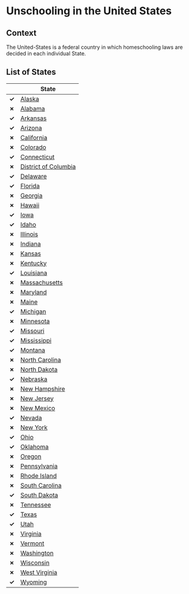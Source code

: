 # Unschooling in the United States

## Context

The United-States is a federal country in which homeschooling laws
are decided in each individual State.

## List of States

|       | State                               |
| ----- | ----------------------------------- |
| **✓** | [Alaska](Alaska.md)                 |
| **✗** | [Alabama](Alabama.md)               |
| **✓** | [Arkansas](Arkansas.md)             |
| **✓** | [Arizona](Arizona.md)               |
| **✗** | [California](California.md)         |
| **✗** | [Colorado](Colorado.md)             |
| **✓** | [Connecticut](Connecticut.md)       |
| **✗** | [District of Columbia](DC.md)       |
| **✓** | [Delaware](Delaware.md)             |
| **✓** | [Florida](Florida.md)               |
| **✗** | [Georgia](Georgia.md)               |
| **✗** | [Hawaii](Hawaii.md)                 |
| **✓** | [Iowa](Iowa.md)                     |
| **✓** | [Idaho](Idaho.md)                   |
| **✗** | [Illinois](Illinois.md)             |
| **✗** | [Indiana](Indiana.md)               |
| **✗** | [Kansas](Kansas.md)                 |
| **✗** | [Kentucky](Kentucky.md)             |
| **✓** | [Louisiana](Louisiana.md)           |
| **✗** | [Massachusetts](Massachusetts.md)   |
| **✗** | [Maryland](Maryland.md)             |
| **✗** | [Maine](Maine.md)                   |
| **✓** | [Michigan](Michigan.md)             |
| **✗** | [Minnesota](Minnesota.md)           |
| **✓** | [Missouri](Missouri.md)             |
| **✓** | [Mississippi](Mississippi.md)       |
| **✓** | [Montana](Montana.md)               |
| **✗** | [North Carolina](North-Carolina.md) |
| **✗** | [North Dakota](North-Dakota.md)     |
| **✓** | [Nebraska](Nebraska.md)             |
| **✗** | [New Hampshire](New-Hampshire.md)   |
| **✗** | [New Jersey](New-Jersey.md)         |
| **✗** | [New Mexico](New-Mexico.md)         |
| **✓** | [Nevada](Nevada.md)                 |
| **✗** | [New York](New-York.md)             |
| **✓** | [Ohio](Ohio.md)                     |
| **✓** | [Oklahoma](Oklahoma.md)             |
| **✗** | [Oregon](Oregon.md)                 |
| **✗** | [Pennsylvania](Pennsylvania.md)     |
| **✗** | [Rhode Island](Rhode-Island.md)     |
| **✗** | [South Carolina](South-Carolina.md) |
| **✓** | [South Dakota](South-Dakota.md)     |
| **✗** | [Tennessee](Tennessee.md)           |
| **✓** | [Texas](Texas.md)                   |
| **✓** | [Utah](Utah.md)                     |
| **✗** | [Virginia](Virginia.md)             |
| **✗** | [Vermont](Vermont.md)               |
| **✗** | [Washington](Washington.md)         |
| **✗** | [Wisconsin](Wisconsin.md)           |
| **✗** | [West Virginia](West-Virginia.md)   |
| **✓** | [Wyoming](Wyoming.md)               |
